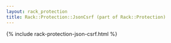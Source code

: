 ```yaml
---
layout: rack_protection
title: Rack::Protection::JsonCsrf (part of Rack::Protection)
---
```


{% include rack-protection-json-csrf.html %}
